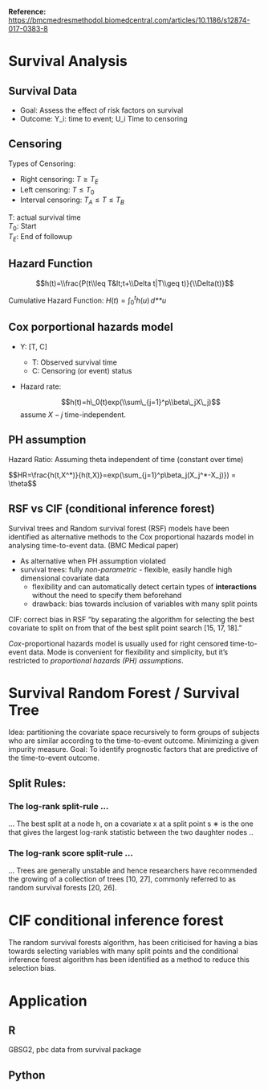 **Reference:**
<https://bmcmedresmethodol.biomedcentral.com/articles/10.1186/s12874-017-0383-8>

# Survival Analysis

## Survival Data

-   Goal: Assess the effect of risk factors on survival
-   Outcome: Y\_i: time to event; U\_i Time to censoring

## Censoring

Types of Censoring:

-   Right censoring: *T* ≥ *T*<sub>*E*</sub>
-   Left censoring: *T* ≤ *T*<sub>0</sub>
-   Interval censoring: *T*<sub>*A*</sub> ≤ *T* ≤ *T*<sub>*B*</sub>

T: actual survival time  
*T*<sub>0</sub>: Start  
*T*<sub>*E*</sub>: End of followup

## Hazard Function

$$h(t)=\\frac{P(t\\leq T&lt;t+\\Delta t|T\\geq t)}{\\Delta(t)}$$

Cumulative Hazard Function:
*H*(*t*) = ∫<sub>0</sub><sup>*t*</sup>*h*(*u*) *d**u*

## Cox porportional hazards model

-   Y: \[T, C\]

    -   T: Observed survival time
    -   C: Censoring (or event) status

-   Hazard rate:

    $$h(t)=h\_0(t)exp(\\sum\_{j=1}^p\\beta\_jX\_j)$$
    assume *X* − *j* time-independent.

## PH assumption

Hazard Ratio: Assuming theta independent of time (constant over time)

$$HR=\\frac{h(t,X^\*)}{h(t,X)}=exp(\\sum\_{j=1}^p\\beta\_j(X\_j^\*-X\_j)}) = \\theta$$

## RSF vs CIF (conditional inference forest)

Survival trees and Random survival forest (RSF) models have been
identified as alternative methods to the Cox proportional hazards model
in analysing time-to-event data. (BMC Medical paper)

-   As alternative when PH assumption violated
-   survival trees: fully *non-parametric* - flexible, easily handle
    high dimensional covariate data
    -   flexibility and can automatically detect certain types of
        **interactions** without the need to specify them beforehand
    -   drawback: bias towards inclusion of variables with many split
        points

CIF: correct bias in RSF “by separating the algorithm for selecting the
best covariate to split on from that of the best split point search
\[15, 17, 18\].”

*Cox*-proportional hazards model is usually used for right censored
time-to-event data. Mode is convenient for flexibility and simplicity,
but it’s restricted to *proportional hazards (PH) assumptions*.

# Survival Random Forest / Survival Tree

Idea: partitioning the covariate space recursively to form groups of
subjects who are similar according to the time-to-event outcome.
Minimizing a given impurity measure. Goal: To identify prognostic
factors that are predictive of the time-to-event outcome.

## Split Rules:

### The log-rank split-rule …

… The best split at a node h, on a covariate x at a split point s ∗ is
the one that gives the largest log-rank statistic between the two
daughter nodes ..

### The log-rank score split-rule …

… Trees are generally unstable and hence researchers have recommended
the growing of a collection of trees \[10, 27\], commonly referred to as
random survival forests \[20, 26\].

# CIF conditional inference forest

The random survival forests algorithm, has been criticised for having a
bias towards selecting variables with many split points and the
conditional inference forest algorithm has been identified as a method
to reduce this selection bias.

# Application

## R

GBSG2, pbc data from survival package

## Python
